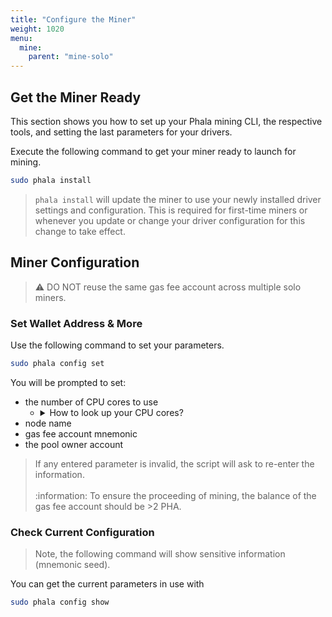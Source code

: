 ```yaml
---
title: "Configure the Miner"
weight: 1020
menu:
  mine:
    parent: "mine-solo"
---
```


## Get the Miner Ready

This section shows you how to set up your Phala mining CLI, the respective tools, and setting the last parameters for your drivers.

Execute the following command to get your miner ready to launch for mining.

```bash
sudo phala install
```

>`phala install` will update the miner to use your newly installed driver settings and configuration. This is required for first-time miners or whenever you update or change your driver configuration for this change to take effect.

## Miner Configuration

> :warning: DO NOT reuse the same gas fee account across multiple solo miners.

### Set Wallet Address & More

Use the following command to set your parameters.

```bash
sudo phala config set
```
You will be prompted to set:
- the number of CPU cores to use
  - <details><summary>How to look up your CPU cores?</summary>
    <p>

    If you do not know your CPUs utilizable cores, you may look them up by executing the following command:

    ```bash
    lscpu | grep -E '^Thread|^Core|^Socket|^CPU\('
    ```

    </p>
    </details>
- node name
- gas fee account mnemonic
- the pool owner account

> If any entered parameter is invalid, the script will ask to re-enter the information.\
> \
> :information: To ensure the proceeding of mining, the balance of the gas fee account should be >2 PHA.

### Check Current Configuration

> Note, the following command will show sensitive information (mnemonic seed).

You can get the current parameters in use with

```bash
sudo phala config show
```
